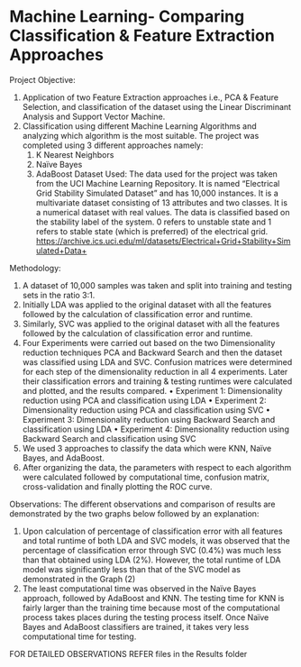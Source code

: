 # Machine Learning- Comparing Classification & Feature Extraction Approaches

Project Objective:
1. Application of two Feature Extraction approaches i.e., PCA & Feature Selection, and classification of the dataset using the Linear Discriminant Analysis and Support Vector Machine.
2. Classification using different Machine Learning Algorithms and analyzing which algorithm is the most suitable.
    The project was completed using 3 different approaches namely:
    1. K Nearest Neighbors
    2. Naïve Bayes
    3. AdaBoost
Dataset Used:
The data used for the project was taken from the UCI Machine Learning Repository. It is named “Electrical Grid Stability Simulated Dataset” and has 10,000 instances. It is a multivariate dataset consisting of 13 attributes and two classes. It is a numerical dataset with real values. The data is classified based on the stability label of the system. 0 refers to unstable state and 1 refers to stable state (which is preferred) of the electrical grid.
https://archive.ics.uci.edu/ml/datasets/Electrical+Grid+Stability+Simulated+Data+

Methodology:
1. A dataset of 10,000 samples was taken and split into training and testing sets in the ratio 3:1.
2. Initially LDA was applied to the original dataset with all the features followed by the calculation of classification error and runtime.
3. Similarly, SVC was applied to the original dataset with all the features followed by the calculation of classification error and runtime.
4. Four Experiments were carried out based on the two Dimensionality reduction techniques PCA and Backward Search and then the dataset was classified using LDA and SVC. Confusion matrices were determined for each step of the dimensionality reduction in all 4 experiments. Later their classification errors and training & testing runtimes were calculated and plotted, and the results compared.
• Experiment 1: Dimensionality reduction using PCA and classification using LDA
• Experiment 2: Dimensionality reduction using PCA and classification using SVC
• Experiment 3: Dimensionality reduction using Backward Search and classification using LDA
• Experiment 4: Dimensionality reduction using Backward Search and classification using SVC
5. We used 3 approaches to classify the data which were KNN, Naïve Bayes, and AdaBoost.
6. After organizing the data, the parameters with respect to each algorithm were calculated followed by computational time, confusion matrix, cross-validation and finally plotting the ROC curve.

Observations:
The different observations and comparison of results are demonstrated by the two graphs below followed by an explanation:
1. Upon calculation of percentage of classification error with all features and total runtime of both LDA and SVC models, it was observed that the percentage of classification error through SVC (0.4%) was much less than that obtained using LDA (2%). However, the total runtime of LDA model was significantly less than that of the SVC model as demonstrated in the Graph (2)
2. The least computational time was observed in the Naïve Bayes approach, followed by AdaBoost and KNN. The testing time for KNN is fairly larger than the training time because most of the computational process takes places during the testing process itself. Once Naïve Bayes and AdaBoost classifiers are trained, it takes very less computational time for testing.

FOR DETAILED OBSERVATIONS REFER files in the Results folder
